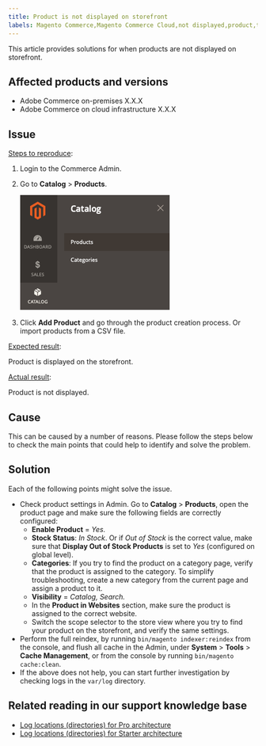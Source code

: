 ```yaml
---
title: Product is not displayed on storefront
labels: Magento Commerce,Magento Commerce Cloud,not displayed,product,troubleshooting,Adobe Commerce,cloud infrastructure,on-premises
---
```


This article provides solutions for when products are not displayed on storefront.

## Affected products and versions

* Adobe Commerce on-premises X.X.X
* Adobe Commerce on cloud infrastructure X.X.X

## Issue

<ins>Steps to reproduce</ins>:

1. Login to the Commerce Admin.
1. Go to **Catalog** > **Products**.

    ![open_product_page_magento_2.4.1.png](assets/open_product_page_magento_2.4.1.png)

1. Click **Add Product** and go through the product creation process. Or import products from a CSV file.

<ins>Expected result</ins>:

Product is displayed on the storefront.

<ins>Actual result</ins>:

Product is not displayed.

## Cause

This can be caused by a number of reasons. Please follow the steps below to check the main points that could help to identify and solve the problem.

## Solution

Each of the following points might solve the issue.

* Check product settings in Admin. Go to **Catalog** > **Products**, open the product page and make sure the following fields are correctly configured:
    * **Enable Product** = *Yes.*
    * **Stock Status**: *In Stock*. Or if *Out of Stock* is the correct value, make sure that **Display Out of Stock Products** is set to *Yes* (configured on global level).
    * **Categories**: If you try to find the product on a category page, verify that the product is assigned to the category. To simplify troubleshooting, create a new category from the current page and assign a product to it.
    * **Visibility** = *Catalog, Search.*
    * In the **Product in Websites** section, make sure the product is assigned to the correct website.
    * Switch the scope selector to the store view where you try to find your product on the storefront, and verify the same settings.
* Perform the full reindex, by running `bin/magento indexer:reindex` from the console, and flush all cache in the Admin, under **System** > **Tools** > **Cache Management**, or from the console by running `bin/magento cache:clean`.
* If the above does not help, you can start further investigation by checking logs in the `var/log` directory.

## Related reading in our support knowledge base

* [Log locations (directories) for Pro architecture](https://support.magento.com/hc/en-us/articles/360000318834)
* [Log locations (directories) for Starter architecture](https://support.magento.com/hc/en-us/articles/360020127552-Log-locations-directories-for-Starter-plan)

